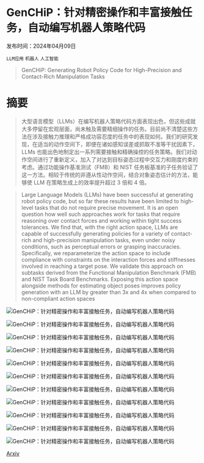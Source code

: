 # GenCHiP：针对精密操作和丰富接触任务，自动编写机器人策略代码

发布时间：2024年04月09日

`LLM应用` `机器人` `人工智能`

> GenCHiP: Generating Robot Policy Code for High-Precision and Contact-Rich Manipulation Tasks

# 摘要

> 大型语言模型（LLMs）在编写机器人策略代码方面表现出色，但这些成就大多停留在宏观层面，尚未触及需要精细操作的任务。目前尚不清楚这些方法在涉及接触力推理和严格成功容忍度的任务中的表现如何。我们的研究发现，在适当的动作空间下，即便在诸如感知误差或抓取不准等干扰因素下，LLMs 也能出色地制定出一系列需要接触和精确操控的任务策略。我们对动作空间进行了重新定义，加入了对达到目标姿态过程中交互力和刚度约束的考虑。通过功能操作基准测试（FMB）和 NIST 任务板基准的子任务验证了这一方法。相较于传统的非遵从性动作空间，结合对象姿态估计的方法，能够使 LLM 在策略生成上的效率提升超过 3 倍和 4 倍。

> Large Language Models (LLMs) have been successful at generating robot policy code, but so far these results have been limited to high-level tasks that do not require precise movement. It is an open question how well such approaches work for tasks that require reasoning over contact forces and working within tight success tolerances. We find that, with the right action space, LLMs are capable of successfully generating policies for a variety of contact-rich and high-precision manipulation tasks, even under noisy conditions, such as perceptual errors or grasping inaccuracies. Specifically, we reparameterize the action space to include compliance with constraints on the interaction forces and stiffnesses involved in reaching a target pose. We validate this approach on subtasks derived from the Functional Manipulation Benchmark (FMB) and NIST Task Board Benchmarks. Exposing this action space alongside methods for estimating object poses improves policy generation with an LLM by greater than 3x and 4x when compared to non-compliant action spaces

![GenCHiP：针对精密操作和丰富接触任务，自动编写机器人策略代码](../../../paper_images/2404.06645/x1.png)

![GenCHiP：针对精密操作和丰富接触任务，自动编写机器人策略代码](../../../paper_images/2404.06645/x2.png)

![GenCHiP：针对精密操作和丰富接触任务，自动编写机器人策略代码](../../../paper_images/2404.06645/x3.png)

![GenCHiP：针对精密操作和丰富接触任务，自动编写机器人策略代码](../../../paper_images/2404.06645/prompt_ablations.png)

![GenCHiP：针对精密操作和丰富接触任务，自动编写机器人策略代码](../../../paper_images/2404.06645/x4.png)

![GenCHiP：针对精密操作和丰富接触任务，自动编写机器人策略代码](../../../paper_images/2404.06645/x5.png)

![GenCHiP：针对精密操作和丰富接触任务，自动编写机器人策略代码](../../../paper_images/2404.06645/x6.png)

![GenCHiP：针对精密操作和丰富接触任务，自动编写机器人策略代码](../../../paper_images/2404.06645/cable_unravel.png)

![GenCHiP：针对精密操作和丰富接触任务，自动编写机器人策略代码](../../../paper_images/2404.06645/cable_unravel_01.png)

![GenCHiP：针对精密操作和丰富接触任务，自动编写机器人策略代码](../../../paper_images/2404.06645/cable_unravel_02.png)

![GenCHiP：针对精密操作和丰富接触任务，自动编写机器人策略代码](../../../paper_images/2404.06645/x7.png)

[Arxiv](https://arxiv.org/abs/2404.06645)
